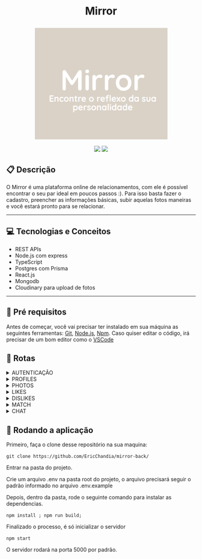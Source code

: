 # <p align = "center"> Mirror </p>

<p align="center">
   <img src="https://github.com/EricChandia/mirror-back/blob/main/src/ksnip_20230209-015209.png"/>
</p>

<p align = "center">
   <img src="https://img.shields.io/badge/author-ERIC_CHANDIA-4dae71?style=flat-square" />
   <img src="https://img.shields.io/github/languages/count/EricChandia/projeto21-singmeasong?color=4dae71&style=flat-square" />
</p>


##  :clipboard: Descrição
O Mirror é uma plataforma online de relacionamentos, com ele é possível encontrar o seu par ideal em poucos passos :). Para isso basta fazer o cadastro, preencher as informações básicas, subir aquelas fotos maneiras e você estará pronto para se relacionar.

***

## :computer:	 Tecnologias e Conceitos

- REST APIs
- Node.js com express
- TypeScript
- Postgres com Prisma
- React.js
- Mongodb
- Cloudinary para upload de fotos

***

## :rocket: Pré requisitos
Antes de começar, você vai precisar ter instalado em sua máquina as seguintes ferramentas:
[Git](https://git-scm.com), [Node.js](https://nodejs.org/en/), [Npm](https://www.npmjs.com/).
Caso quiser editar o código, irá precisar de um bom editor como o [VSCode](https://code.visualstudio.com/)


## :rocket: Rotas

<details><summary>AUTENTICAÇÃO</summary>
   
   ```yml
POST /signup
    - Cadastra um novo usuário.
    - headers: {}
    - body:{
      "email": "A String (a valid email)",
      "senha": "String (A valid password)"
    }
```

```yml
POST /signin
    - Loga o usuário na plataforma.
    - headers: {}
    - body:{
      "email": "exemplo@gmail.com",
      "senha": "**********"
    }
```

</details>



<details><summary>PROFILES</summary>
   
   ```yml
POST /createProfile
    - Cria um perfil para o usuário com as informações preenchidas.
    - Rota autenticada.
    - headers: {}
    - body:{
        name: "Name",
        gender: "Men/Woman",
        lookingFor: "Men/Woman/Any",
        age: "Number",
        description: "Text Description",
        identification: "You can specify more about your gender here",
        occupation: "Job occupation",
        schooling: "Schooling"
    }
```
```yml
GET /getUserProfile
    - Obtem os dados do perfil do usuário.
    - Rota autenticada.
    - Precisa apenas estar autenticado na plataforma.
    }
```
```yml
POST /deleteProfile/:id
    - Deleta o perfil do usuário na plataforma.
    - Rota autenticada.
    }
```
```yml
POST /updateProfile/:id
    - Deleta o perfil do usuário na plataforma.
    - Rota autenticada.
    - body:{
        name: "Name",
        gender: "Men/Woman",
        lookingFor: "Men/Woman/Any",
        age: "Number",
        description: "Text Description",
        identification: "You can specify more about your gender here",
        occupation: "Job occupation",
        schooling: "Schooling"
    }
```
   
```yml
POST /find10Profiles
    - Procura por 10 profiles diferentes da profile do usuário logado atual.
    - Rota autenticada.
    }
```

</details>


<details><summary>PHOTOS</summary>

   
```yml
POST /uploadPhoto
    - Faz o upload da foto enviada para a nuvem.
    - Rota autenticada.
    - headers: {}
```
   
```yml
POST /getProfilePhotos
    - Retorna todas as fotos enviadas pelo usuário.
    - Rota autenticada.
    - headers: {}
```
   
</details>

<details><summary>LIKES</summary>
   
```yml
POST /likeProfile/:id
    - Cadastra um like entre o usuário logado e a profile recebida por params.
    - Rota autenticada.
    - headers: {}
```
   
```yml
POST /likeProfile/:id
    - Retorna os likes que a profile passada por params possui.
    - Rota autenticada.
    - headers: {}
```
   
```yml
POST /checkIfItMatch/:id
    - Verifica e retorna se as profiles passadas deram match.
    - Rota autenticada.
    - headers: {}
    - body: {
      userProfileId: number
      likeGivenProfileId: number
    }
```
   
</details>

<details><summary>DISLIKES</summary>
   
```yml
POST /dislikeProfile/:id
    - Cadastra um dislike entre o usuário que está logado e o usuário recebido por params.
    - Rota autenticada.
    - headers: {}
```
   
</details>

<details><summary>MATCH</summary>
   
```yml
GET /getAllProfileMatchs
    - Retorna todos os matchs que a profile logada possui.
    - Rota autenticada.
    - headers: {}
```
   
</details>

<details><summary>CHAT</summary>
   
```yml
POST /insertMessage
    - Insere uma mensagem no chat entre a profile logada e a profile recebida por body.
    - Rota autenticada.
    - headers: {}
    - body: {
      matchId: number (matchId of profiles)
      whoReceivedId: number (id of profile who received the message)
      message: "text of message"
   }
```
   
```yml
GET /getChatMessages/:id
    - Retorna todos as mensagens do chat correspondente ao matchId enviado por params.
    - Rota autenticada.
    - headers: {}
```
</details>




## 🏁 Rodando a aplicação
Primeiro, faça o clone desse repositório na sua maquina:

```
git clone https://github.com/EricChandia/mirror-back/
```

Entrar na pasta do projeto.

Crie um arquivo .env na pasta root do projeto, o arquivo precisará seguir o padrão informado no arquivo .env.example


Depois, dentro da pasta, rode o seguinte comando para instalar as dependencias.

```
npm install ; npm run build;
```

Finalizado o processo, é só inicializar o servidor
```
npm start
```

O servidor rodará na porta 5000 por padrão.

 
